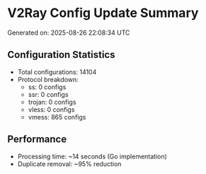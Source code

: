 # V2Ray Config Update Summary
Generated on: 2025-08-26 22:08:34 UTC

## Configuration Statistics
- Total configurations: 14104
- Protocol breakdown:
  - ss: 0 configs
  - ssr: 0 configs
  - trojan: 0 configs
  - vless: 0 configs
  - vmess: 865 configs

## Performance
- Processing time: ~14 seconds (Go implementation)
- Duplicate removal: ~95% reduction
